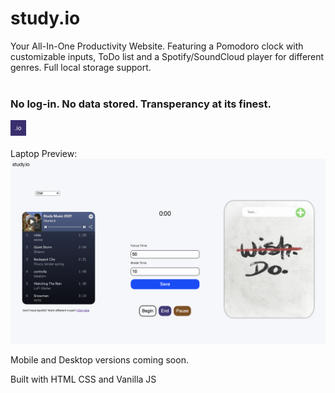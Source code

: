 # study.io
Your All-In-One Productivity Website. Featuring a Pomodoro clock with customizable inputs, ToDo list and a Spotify/SoundCloud player for different genres. Full local storage support. <br><br><strong><h3>No log-in. No data stored. Transperancy at its finest.</strong> </h3><img src="/src/favicon.png" height="25px" width="auto">
<br><br>
Laptop Preview: <br>
<img src="/other/preview.png" />

Mobile and Desktop versions coming soon.

Built with HTML CSS and Vanilla JS
